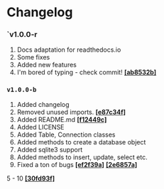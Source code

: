 # Changelog

### `v1.0.0-r

1. Docs adaptation for readthedocs.io
2. Some fixes
3. Added new features
4. I\'m bored of typing - check commit! **[[ab8532b]](https://github.com/SOLIDusr/requesto-py/commit/ab8532bb9c4a0ed883dcab75b7459e788634c4a1)**


### `v1.0.0-b`

1. Added changelog
2. Removed unused imports. **[[e87c34f]](https://github.com/SOLIDusr/requesto-py/commit/e87c34feec0d97c900b6f7eb91bec1b2381f98d6)**
3. Added README.md **[[f12449c]](https://github.com/SOLIDusr/requesto-py/commit/f12449cfca324f22c45d170b102ddf0e27e0a4b8)**
4. Added LICENSE
5. Added Table, Connection classes
6. Added methods to create a database object
7. Added sqlite3 support
8. Added methods to insert, update, select etc.
9. Fixed a ton of bugs **[[ef2f39a]](https://github.com/SOLIDusr/requesto-py/commit/ef2f39ac291e05aad86634fb46d52c60656fd533)**
**[[2e6857a]](https://github.com/SOLIDusr/requesto-py/commit/2e6857a85f3c778b7e63ef3c2cf6829e79e83a59)**

5 - 10 **[[30fd93f]](https://github.com/SOLIDusr/requesto-py/commit/30fd93fc4985041cc1be0b60f940368a8edf566c)**
